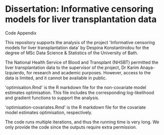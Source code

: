 # Dissertation: Informative censoring models for liver transplantation data

Code Appendix


This repository supports the analysis of the project 'Informative censoring models for liver transplantation data' by Despina Konstantinidou for the degree of MSc Data Science & Statistics of the University of Bath.

The National Health Service of Blood and Transplant (NHSBT) permitted the liver transplantation data to the supervisor of the project, Dr Karim Anaya-Izquierdo, for research and academic purposes. However, access to the data is limited, and it cannot be available in public.

'optimisation.Rmd' is the R markdown file for the non-covariate model estimates optimisation. This file includes the corresponding log-likelihood and gradient functions to support the analysis.

'optimisation-covariates.Rmd' is the R markdown file for the covariate model estimates optimisation, respectively.

The code runs multiple iterations, and thus the running time is very long. We only provide the code since the outputs require extra permission.


